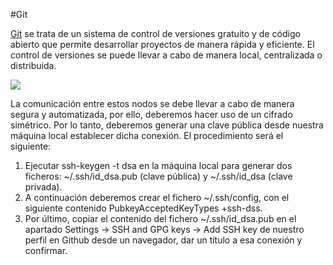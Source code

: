 #Git

[Git](https://git-scm.com/) se trata de un sistema de control de versiones gratuito y de código abierto que permite desarrollar proyectos de manera rápida y eficiente.
El control de versiones se puede llevar a cabo de manera local, centralizada o distribuida. 

![](https://git-scm.com/book/en/v2/images/distributed.png)

La comunicación entre estos nodos se debe llevar a cabo de manera segura y automatizada, por ello, deberemos hacer uso de un cifrado simétrico. Por lo tanto, deberemos generar una clave pública desde nuestra máquina local establecer dicha conexión. El procedimiento será el siguiente:

1. Ejecutar ssh-keygen -t dsa en la máquina local para generar dos ficheros: ~/.ssh/id_dsa.pub (clave pública) y~/.ssh/id_dsa (clave privada).
2. A continuación deberemos crear el fichero ~/.ssh/config, con el siguiente contenido PubkeyAcceptedKeyTypes +ssh-dss.
3. Por último, copiar el contenido del fichero ~/.ssh/id_dsa.pub en el apartado Settings -> SSH and GPG keys -> Add SSH key de nuestro perfil en Github desde un navegador, dar un título a esa conexión y confirmar.
